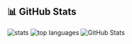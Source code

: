 
## 📊 GitHub Stats
![stats](https://github-readme-stats.vercel.app/api?username=codestutis&theme=radical&show_icons=true&hide_border=true&count_private=true)
![top languages](https://github-readme-stats.vercel.app/api/top-langs/?username=codestutis&theme=radical&show_icons=true&hide_border=true&layout=compact)
![GitHub Stats](https://streak-stats.demolab.com?user=codestutis&theme=radical&hide_border=true)


